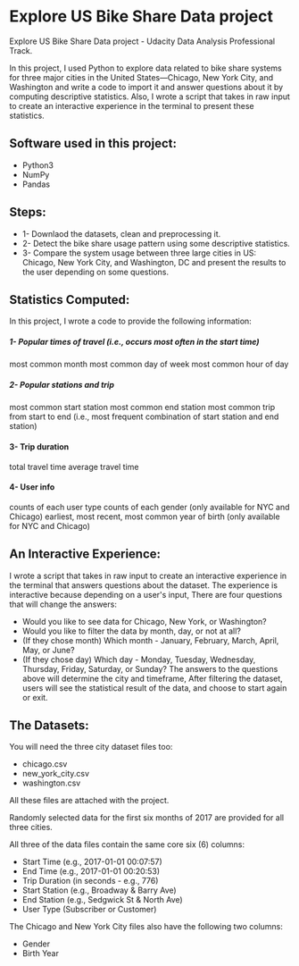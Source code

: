 # Explore US Bike Share Data project
Explore US Bike Share Data project - Udacity Data Analysis Professional Track.

In this project, I used Python to explore data related to bike share systems for three major cities in the United States—Chicago, New York City, and Washington and write a code to import it and answer questions about it by computing descriptive statistics. Also, I wrote a script that takes in raw input to create an interactive experience in the terminal to present these statistics.


## Software used in this project:

- Python3
- NumPy
- Pandas

## Steps:

- 1- Downlaod the datasets, clean and preprocessing it.
- 2- Detect the bike share usage pattern using some descriptive statistics.
- 3- Compare the system usage between three large cities in US: Chicago, New York City, and Washington, DC and present the results to the user depending on some questions.

## Statistics Computed:

In this project, I wrote a code to provide the following information:

##### 1- Popular times of travel (i.e., occurs most often in the start time)

most common month
most common day of week
most common hour of day

##### 2- Popular stations and trip

most common start station
most common end station
most common trip from start to end (i.e., most frequent combination of start station and end station)

#### 3- Trip duration

total travel time
average travel time

#### 4- User info

counts of each user type
counts of each gender (only available for NYC and Chicago)
earliest, most recent, most common year of birth (only available for NYC and Chicago)

## An Interactive Experience:

I wrote a script that takes in raw input to create an interactive experience in the terminal that answers questions about the dataset. The experience is interactive because depending on a user's input, There are four questions that will change the answers:

- Would you like to see data for Chicago, New York, or Washington?
- Would you like to filter the data by month, day, or not at all?
- (If they chose month) Which month - January, February, March, April, May, or June?
- (If they chose day) Which day - Monday, Tuesday, Wednesday, Thursday, Friday, Saturday, or Sunday?
The answers to the questions above will determine the city and timeframe, After filtering the dataset, users will see the statistical result of the data, and choose to start again or exit.

## The Datasets:

You will need the three city dataset files too:

- chicago.csv
- new_york_city.csv
- washington.csv

All these files are attached with the project.

Randomly selected data for the first six months of 2017 are provided for all three cities.

All three of the data files contain the same core six (6) columns:

- Start Time (e.g., 2017-01-01 00:07:57)
- End Time (e.g., 2017-01-01 00:20:53)
- Trip Duration (in seconds - e.g., 776)
- Start Station (e.g., Broadway & Barry Ave)
- End Station (e.g., Sedgwick St & North Ave)
- User Type (Subscriber or Customer)

The Chicago and New York City files also have the following two columns:

- Gender
- Birth Year





